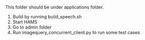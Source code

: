 This folder should be under applications folder.

1. Build by running build_speech.sh
2. Start HAMS
3. Go to admin folder
4. Run imagequery_concurrent_client.py to run some test cases